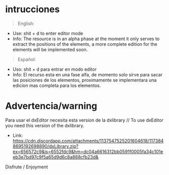 # intrucciones

> English:
- Use: shit + d to enter editor mode
- Info: The resource is in an alpha phase at the moment it only serves to extract the positions of the elements, a more complete edition for the elements will be implemented soon.

> Español:
- Uso: shit + d para entrar en modo editor
- Info: El recurso esta en una fase alfa, de momento solo sirve para sacar las posiciones de los elementos, proximamente se implementara una edicion mas completa para los elementos.

# Advertencia/warning 
Para usar el dxEditor necesita esta version de la dxlibrary // To use dxEditor you need this version of the dxlibrary.

 - Link:
https://cdn.discordapp.com/attachments/1137547525201604618/1173848695192698890/dxLibrary.zip?ex=656572c9&is=6552fdc9&hm=dc04a6616312bb0591f0005fa34c101eeb3e7bd97c9f5a65d9d6c8a888cfb23d&


Disfrute / Enjoyment
